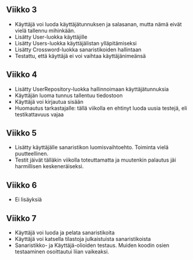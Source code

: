 ## Viikko 3

- Käyttäjä voi luoda käyttäjätunnuksen ja salasanan, mutta nämä eivät vielä tallennu mihinkään.
- Lisätty User-luokka käyttäjille
- Lisätty Users-luokka käyttäjälistan ylläpitämiseksi
- Lisätty Crossword-luokka sanaristikoiden hallintaan
- Testattu, että käyttäjä ei voi vaihtaa käyttäjänimeänsä

## Viikko 4

- Lisätty UserRepository-luokka hallinnoimaan käyttäjätunnuksia
- Käyttäjän luoma tunnus tallentuu tiedostoon
- Käyttäjä voi kirjautua sisään
- Huomautus tarkastajalle: tällä viikolla en ehtinyt luoda uusia testejä, eli testikattavuus vajaa

## Viikko 5

- Lisätty käyttäjälle sanaristikon luomisvaihtoehto. Toiminta vielä puutteellinen.
- Testit jäivät tälläkin viikolla toteuttamatta ja muutenkin palautus jäi harmillisen keskeneräiseksi.

## Viikko 6

- Ei lisäyksiä

## Viikko 7

- Käyttäjä voi luoda ja pelata sanaristikoita
- Käyttäjä voi katsella tilastoja julkaistuista sanaristikoista
- Sanaristikko- ja Käyttäjä-olioiden testaus. Muiden koodin osien testaaminen osoittautui liian vaikeaksi.
